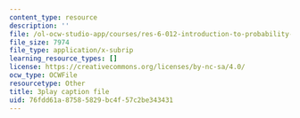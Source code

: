 ```yaml
---
content_type: resource
description: ''
file: /ol-ocw-studio-app/courses/res-6-012-introduction-to-probability-spring-2018/76fdd61a87585829bc4f57c2be343431_h8DKVKfWU_Q.vtt
file_size: 7974
file_type: application/x-subrip
learning_resource_types: []
license: https://creativecommons.org/licenses/by-nc-sa/4.0/
ocw_type: OCWFile
resourcetype: Other
title: 3play caption file
uid: 76fdd61a-8758-5829-bc4f-57c2be343431
---
```


